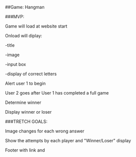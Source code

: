 ##Game: Hangman

###MVP: 

Game will load at website start

Onload will diplay:

-title

-image

-input box

-display of correct letters

Alert user 1 to begin

User 2 goes after User 1 has completed a full game

Determine winner

Display winner or loser 


###TRETCH GOALS:

Image changes for each wrong answer

Show the attempts by each player and "Winner/Loser" display

Footer with link and 